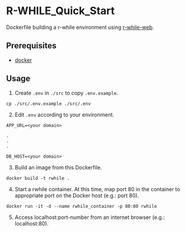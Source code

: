 # R-WHILE_Quick_Start
Dockerfile building a r-while environment using [r-while-web](https://github.com/yokoyama-lab/r-while-web/tree/master).

## Prerequisites
- [docker](https://www.docker.com)

## Usage
1. Create `.env` in `./src` to copy `.env.example`.
```
cp ./src/.env.example ./src/.env
```

2. Edit `.env` according to your environment.
```
APP_URL=<your domain>

.
.
.

DB_HOST=<your domain>
```

3. Build an image from this Dockerfile.
```
docker build -t rwhile .
```

4. Start a rwhile container. At this time, map port 80 in the container to appropriate port on the Docker host (e.g.: port 80).
```
docker run -it -d --name rwhile_container -p 80:80 rwhile
```

5.  Access localhost:port-number from an internet browser (e.g.: localhost:80).

